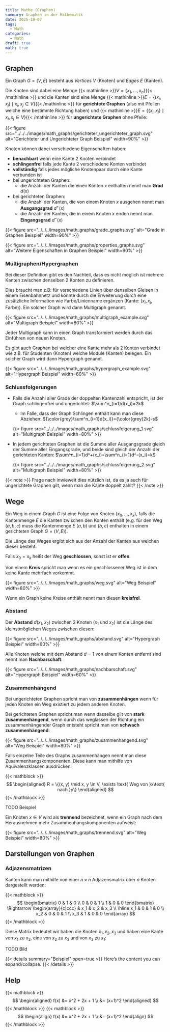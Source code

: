 ```yaml
---
title: Mathe (Graphen)
summary: Graphen in der Mathematik
date: 2025-10-07
tags:
  - Math
categories:
  - Math
draft: true
math: true
---
```


## Graphen

Ein Graph $G = (V, E)$ besteht aus *Vertices* $V$ (Knoten) und *Edges* $E$ (Kanten).

Die Knoten sind dabei eine Menge {{< mathinline >}}$V = \{x_1, \dots, x_n \}${{< /mathinline >}} und die Kanten sind eine Menge {{< mathinline >}}$E = \{(x_i, x_j) \mid x_i, x_j \in V \}${{< /mathinline >}} für **gerichtete Graphen** (also mit Pfeilen welche eine bestimmte Richtung haben) und {{< mathinline >}}$E = \big\{\{x_i, x_j\} \mid x_i, x_j \in V \big\}${{< /mathinline >}} für **ungerichtete Graphen** ohne Pfeile:

{{< figure src="../../../images/math_graphs/gerichteter_ungerichteter_graph.svg" alt="Gerichteter und Ungerichteter Graph Beispiel" width=90%" >}}

Knoten können dabei verschiedene Eigenschaften haben:

- **benachbart** wenn eine Kante 2 Knoten verbindet
- **schlingenfrei** falls jede Kante 2 verschiedene Konten verbindet
- **vollständig** falls jedes mögliche Knotenpaar durch eine Kante verbunden ist
- bei ungerichteten Graphen:
  - die Anzahl der Kanten die einen Konten $x$ enthalten nennt man **Grad** $d(x)$
- bei gerichteten Graphen:
  - die Anzahl der Kanten, die von einem Knoten $x$ ausgehen nennt man **Ausgangsgrad** $d^+(x)$
  - die Anzahl der Kanten, die in einem Knoten $x$ enden nennt man **Eingangsgrad** $d^-(x)$

{{< figure src="../../../images/math_graphs/grade_graphs.svg" alt="Grade in Graphen Beispiel" width=90%" >}}

{{< figure src="../../../images/math_graphs/properties_graphs.svg" alt="Weitere Eigenschaften in Graphen Beispiel" width=90%" >}}

### Multigraphen/Hypergraphen

Bei dieser Definition gibt es den Nachteil, dass es nicht möglich ist mehrere Kanten zwischen denselben 2 Konten zu definieren.

Dies braucht man z.B: für verschiedene Linien über denselben Gleisen in einem Eisenbahnnetz und könnte durch die Erweiterung durch eine zusätzliche Information wie Farbe/Linienname ergänzen (Kante: $(x_i, x_j, \text{Farbe})$).
Ein solcher Graph wird dann Multigraph genannt.

{{< figure src="../../../images/math_graphs/multigraph_example.svg" alt="Multigraph Beispiel" width=80%" >}}

Jeder Multigraph kann in einen Graph transformiert werden durch das Einführen von neuen Knoten.

Es gibt auch Graphen bei welcher eine Kante mehr als 2 Konten verbindet wie z.B. für Studenten (Knoten) welche Module (Kanten) belegen.
Ein solcher Graph wird dann Hypergraph genannt.

{{< figure src="../../../images/math_graphs/hypergraph_example.svg" alt="Hypergraph Beispiel" width=60%" >}}

### Schlussfolgerungen

- Falls die Anzahl aller Grade der doppelten Kantenzahl entspricht, ist der Graph schlingenfrei und ungerichtet: $\sum^n_{i=1}d(x_i)=2k$

  - Im Falle, dass der Graph Schlingen enthält kann man diese Abziehen: ${\color{grey}\sum^n_{i=1}d(x_i)}={\color{grey}2k}-s$

  {{< figure src="../../../images/math_graphs/schlussfolgerung_1.svg" alt="Multigraph Beispiel" width=80%" >}}

- In jedem gerichteten Graphen ist die Summe aller Ausgangsgrade gleich der Summe aller Eingangsgrade, und beide sind gleich der Anzahl der gerichteten Kanten: $\sum^n_{i=1}d^+(x_i)=\sum^n_{i=1}d^-(x_i)=k$

  {{< figure src="../../../images/math_graphs/schlussfolgerung_2.svg" alt="Multigraph Beispiel" width=80%" >}}
  

{{< note >}}
Frage nach inwieweit dies nützlich ist, da es ja auch für ungerichtete Graphen gilt, wenn man die Kante doppelt zählt?
{{< /note >}}

## Wege

Ein Weg in einem Graph $G$ ist eine Folge von Knoten $(x_0,  \dots, x_k)$, falls die Kantenmenge $E$ die Kanten zwischen den Konten enthält (e.g. für den Weg $(a, b, c)$ muss die Kantenmenge $E$ $(a,b)$ und $(b,c)$ enthalten in einem gerichteten Graph $G=(V,E)$).

Die Länge des Weges ergibt sich aus der Anzahl der Kanten aus welchen dieser besteht.

Falls $x_0 = x_k$ heißt der Weg **geschlossen**, sonst ist er **offen**.

Von einem **Kreis** spricht man wenn es ein geschlossener Weg ist in dem keine Kante mehrfach vorkommt.

{{< figure src="../../../images/math_graphs/weg.svg" alt="Weg Beispiel" width=80%" >}}

Wenn ein Graph keine Kreise enthält nennt man diesen **kreisfrei**.

### Abstand

Der **Abstand** $d(x_1, x_2)$ zwischen 2 Knoten ($x_1$ und $x_2$) ist die Länge des kleinstmöglichen Weges zwischen diesen:

{{< figure src="../../../images/math_graphs/abstand.svg" alt="Hypergraph Beispiel" width=60%" >}}

Alle Knoten welche mit dem Abstand $d = 1$ von einem Konten entfernt sind nennt man **Nachbarschaft**:

{{< figure src="../../../images/math_graphs/nachbarschaft.svg" alt="Hypergraph Beispiel" width=60%" >}}

### Zusammenhängend

Bei ungerichteten Graphen spricht man von **zusammenhängen** wenn für jeden Knoten ein Weg existiert zu jedem anderen Knoten.

Bei gerichteten Graphen spricht man wenn dasselbe gilt von **stark zusammenhängend**, wenn durch das weglassen der Richtung ein zusammenhängender Graph entsteht spricht man von **schwach zusammenhängend**:

{{< figure src="../../../images/math_graphs/zusammenhängend.svg" alt="Weg Beispiel" width=80%" >}}

Falls einzelne Teile des Graphs zusammenhängen nennt man diese Zusammenhangskomponenten.
Diese kann man mithilfe von Äquivalenzklassen ausdrücken:

{{< mathblock >}}
$$
\begin{aligned}
R = \{(x, y) \mid x, y \in V, \exists \text{ Weg von }x\text{  nach }y\}
\end{aligned}
$$
{{< /mathblock >}}

TODO Beispiel

Ein Knoten $x \in V$ wird als **trennend** bezeichnet, wenn ein Graph nach dem Herausnehmen mehr Zusammenhangskomponenten aufweist:

{{< figure src="../../../images/math_graphs/trennend.svg" alt="Weg Beispiel" width=80%" >}}

## Darstellungen von Graphen

### Adjazensmatrizen

Kanten kann man mithilfe von einer $n \times n$ Adjazensmatrix über $n$ Knoten dargestellt werden:

{{< mathblock >}}
$$
\begin{bmatrix}
0 & 1 & 0 \\
0 & 0 & 1 \\
1 & 0 & 0
\end{bmatrix}
\Rightarrow
\begin{array}{c|ccc}
      & x_1 & x_2 & x_3 \\ \hline
x_1 & 0 & 1 & 0 \\
x_2 & 0 & 0 & 1 \\
x_3 & 1 & 0 & 0
\end{array}
$$
{{< /mathblock >}}

Diese Matrix bedeutet wir haben die Knoten $x_1, x_2, x_3$ und haben eine Kante von $x_1$ zu $x_2$, eine von $x_2$ zu $x_3$ und von $x_3$ zu $x_1$:

TODO Bild

{{< details summary="Beispiel" open=true >}}
Here’s the content you can expand/collapse.
{{< /details >}}


## Help

{{< mathblock >}}
$$
\begin{aligned}
f(x) &= x^2 + 2x + 1 \\
     &= (x+1)^2
\end{aligned}
$$
{{< /mathblock >}}
{{< mathblock >}}
$$
\begin{align}
f(x) &= x^2 + 2x + 1 \\
     &= (x+1)^2
\end{align}
$$
{{< /mathblock >}}
